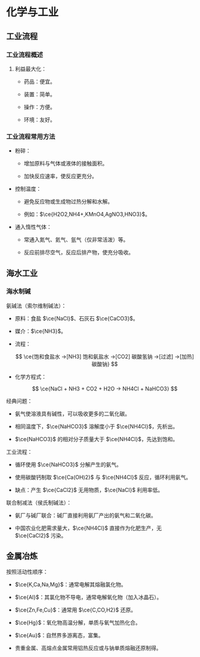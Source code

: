 # 化学与工业

## 工业流程

### 工业流程概述

1. 利益最大化：

    - 药品：便宜。

    - 装置：简单。

    - 操作：方便。

    - 环境：友好。

### 工业流程常用方法

- 粉碎：

    - 增加原料与气体或液体的接触面积。

    - 加快反应速率，使反应更充分。

- 控制温度：

    - 避免反应物或生成物过热分解和水解。

    - 例如：$\ce{H2O2,NH4+,KMnO4,AgNO3,HNO3}$。

- 通入惰性气体：

    - 常通入氮气、氦气、氩气（仅非常活泼）等。

    - 反应前排尽空气，反应后排产物，使充分吸收。

## 海水工业

### 海水制碱

氨碱法（索尔维制碱法）：

- 原料：食盐 $\ce{NaCl}$、石灰石 $\ce{CaCO3}$。

- 媒介：$\ce{NH3}$。

- 流程：

    $$
    \ce{饱和食盐水 ->[NH3] 饱和氨盐水 ->[CO2] 碳酸氢钠 ->[过滤] ->[加热] 碳酸钠}
    $$

- 化学方程式：

    $$
    \ce{NaCl + NH3 + CO2 + H2O -> NH4Cl + NaHCO3}
    $$

经典问题：

- 氨气使溶液具有碱性，可以吸收更多的二氧化碳。

- 相同温度下，$\ce{NaHCO3}$ 溶解度小于 $\ce{NH4Cl}$，先析出。

- $\ce{NaHCO3}$ 的相对分子质量大于 $\ce{NH4Cl}$，先达到饱和。

工业流程：

- 循环使用 $\ce{NaHCO3}$ 分解产生的氨气。

- 使用碳酸钙制取 $\ce{Ca(OH)2}$ 与 $\ce{NH4Cl}$ 反应，循环利用氨气。

- 缺点：产生 $\ce{CaCl2}$ 无用物质，$\ce{NaCl}$ 利用率低。

联合制减法（侯氏制碱法）：

- 氨厂与碱厂联合：碱厂直接利用氨厂产出的氨气和二氧化碳。

- 中国农业化肥需求量大，$\ce{NH4Cl}$ 直接作为化肥生产，无 $\ce{CaCl2}$ 污染。

## 金属冶炼

按照活动性顺序：

- $\ce{K,Ca,Na,Mg}$：通常电解其熔融氯化物。

- $\ce{Al}$：其氯化物不导电，通常电解氧化物（加入冰晶石）。

- $\ce{Zn,Fe,Cu}$：通常用 $\ce{C,CO,H2}$ 还原。

- $\ce{Hg}$：氧化物高温分解，单质与氧气加热化合。

- $\ce{Au}$：自然界多游离态，富集。

- 贵重金属、高熔点金属常用铝热反应或与钠单质熔融还原制得。
